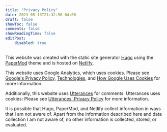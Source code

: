 ```yaml
---
title: "Privacy Policy"
date: 2023-05-13T21:32:50-04:00
draft: false
showToc: false
comments: false
showReadingTime: false
editPost:
    disabled: true
---
```


This website was created with the static site generator [Hugo](https://gohugo.io) using the [PaperMod](https://github.com/adityatelange/hugo-PaperMod) theme and is hosted on [Netlify](https://www.netlify.com).

This website uses Google Analytics, which uses cookies. Please see [Google's Privacy Policy](https://policies.google.com/privacy), [Technologies](https://policies.google.com/technologies), and [How Google Uses Cookies](https://policies.google.com/technologies/cookies) for more information.

Additionally, this website uses [Utterances](https://utteranc.es) for comments. Utterances uses cookies: Please see [Utterances' Privacy Policy](https://github.com/utterance/utterances/blob/master/PRIVACY-POLICY.md) for more information.

It is possible that Hugo, PaperMod, and Netlify collect information in ways that I am not aware of. Apart from the information described here and data collection I am not aware of, no other information is collected, stored, or evaluated.
